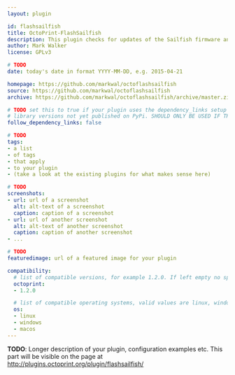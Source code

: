 ```yaml
---
layout: plugin

id: flashsailfish
title: OctoPrint-FlashSailfish
description: This plugin checks for updates of the Sailfish firmware and will offer to flash the new firmware onto your printer when a new version is available.
author: Mark Walker
license: GPLv3

# TODO
date: today's date in format YYYY-MM-DD, e.g. 2015-04-21

homepage: https://github.com/markwal/octoflashsailfish
source: https://github.com/markwal/octoflashsailfish
archive: https://github.com/markwal/octoflashsailfish/archive/master.zip

# TODO set this to true if your plugin uses the dependency_links setup parameter to include
# library versions not yet published on PyPi. SHOULD ONLY BE USED IF THERE IS NO OTHER OPTION!
follow_dependency_links: false

# TODO
tags:
- a list
- of tags
- that apply
- to your plugin
- (take a look at the existing plugins for what makes sense here)

# TODO
screenshots:
- url: url of a screenshot
  alt: alt-text of a screenshot
  caption: caption of a screenshot
- url: url of another screenshot
  alt: alt-text of another screenshot
  caption: caption of another screenshot
- ...

# TODO
featuredimage: url of a featured image for your plugin

compatibility:
  # list of compatible versions, for example 1.2.0. If left empty no specific version requirement will be assumed
  octoprint:
  - 1.2.0

  # list of compatible operating systems, valid values are linux, windows, macos, leaving empty defaults to all
  os:
  - linux
  - windows
  - macos
---
```


**TODO**: Longer description of your plugin, configuration examples etc. This part will be visible on the page at
http://plugins.octoprint.org/plugin/flashsailfish/

